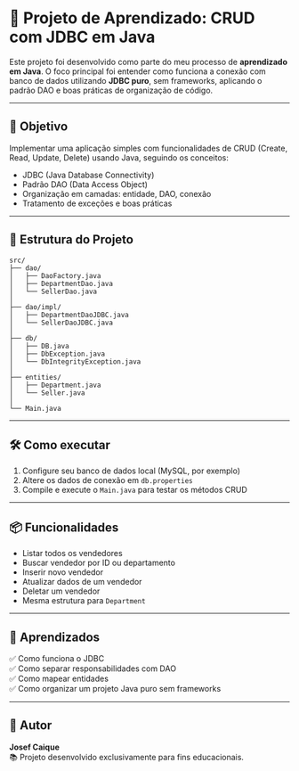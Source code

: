 
# 🧪 Projeto de Aprendizado: CRUD com JDBC em Java

Este projeto foi desenvolvido como parte do meu processo de **aprendizado em Java**. O foco principal foi entender como funciona a conexão com banco de dados utilizando **JDBC puro**, sem frameworks, aplicando o padrão DAO e boas práticas de organização de código.

---

## 🎯 Objetivo

Implementar uma aplicação simples com funcionalidades de CRUD (Create, Read, Update, Delete) usando Java, seguindo os conceitos:

- JDBC (Java Database Connectivity)
- Padrão DAO (Data Access Object)
- Organização em camadas: entidade, DAO, conexão
- Tratamento de exceções e boas práticas

---

## 📁 Estrutura do Projeto

```
src/
├── dao/
│   ├── DaoFactory.java
│   ├── DepartmentDao.java
│   └── SellerDao.java
│
├── dao/impl/
│   ├── DepartmentDaoJDBC.java
│   └── SellerDaoJDBC.java
│
├── db/
│   ├── DB.java
│   ├── DbException.java
│   └── DbIntegrityException.java
│
├── entities/
│   ├── Department.java
│   └── Seller.java
│
└── Main.java
```

---

## 🛠️ Como executar

1. Configure seu banco de dados local (MySQL, por exemplo)
2. Altere os dados de conexão em `db.properties`
3. Compile e execute o `Main.java` para testar os métodos CRUD

---

## 📦 Funcionalidades

- Listar todos os vendedores
- Buscar vendedor por ID ou departamento
- Inserir novo vendedor
- Atualizar dados de um vendedor
- Deletar um vendedor
- Mesma estrutura para `Department`

---

## 🧠 Aprendizados

✅ Como funciona o JDBC  
✅ Como separar responsabilidades com DAO  
✅ Como mapear entidades  
✅ Como organizar um projeto Java puro sem frameworks  

---

## 👤 Autor

**Josef Caique**  
📚 Projeto desenvolvido exclusivamente para fins educacionais.

